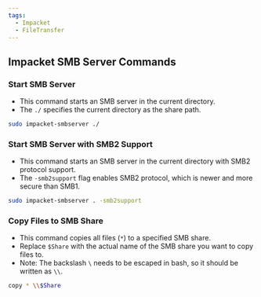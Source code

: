 ```yaml
---
tags:
  - Impacket
  - FileTransfer
---
```


## Impacket SMB Server Commands

### Start SMB Server

- This command starts an SMB server in the current directory.
- The `./` specifies the current directory as the share path.

```bash 
sudo impacket-smbserver ./
```

### Start SMB Server with SMB2 Support

- This command starts an SMB server in the current directory with SMB2 protocol support.
- The `-smb2support` flag enables SMB2 protocol, which is newer and more secure than SMB1.

```bash
sudo impacket-smbserver . -smb2support
```

### Copy Files to SMB Share

- This command copies all files (`*`) to a specified SMB share.
- Replace `$Share` with the actual name of the SMB share you want to copy files to.
- Note: The backslash `\` needs to be escaped in bash, so it should be written as `\\`.

```bash
copy * \\$Share
```
